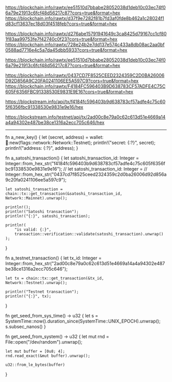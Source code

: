 https://blockchain.info/rawtx/ee51510d7bbabe28052038d1deb10c03ec74f06a79e21913c6fcf48d56217c87?cors=true&format=hex
https://blockchain.info/rawtx/d37f9e7282f81b7fd3af0fde8b462a1c28024f1d83cf13637ec18d03f4518feb?cors=true&format=hex

https://blockchain.info/rawtx/d276abe15791941649c3ca8425d79167cc1cf801f83aa99753fe7f42740c0f23?cors=true&format=hex
https://blockchain.info/rawtx/728e24b2e7dd137e574c433a8db08ac2aa0bf0588ad7716e4c5a7da45dbb5933?cors=true&format=hex


https://blockchain.info/rawtx/ee51510d7bbabe28052038d1deb10c03ec74f06a79e21913c6fcf48d56217c87?cors=true&format=hex

https://blockchain.info/rawtx/0437CD7F8525CEED2324359C2D0BA26006D92D856A9C20FA0241106EE5A597C9?cors=true&format=hex
https://blockchain.info/rawtx/F4184FC596403B9D638783CF57ADFE4C75C605F6356FBC91338530E9831E9E16?cors=true&format=hex

https://blockstream.info/api/tx/f4184fc596403b9d638783cf57adfe4c75c605f6356fbc91338530e9831e9e16/hex

https://blockstream.info/testnet/api/tx/2ad00c8e79a0c62c613d51e4669a14a4a94302e487be38ce1316a2ecc705c646/hex


----


fn a_new_key() {
    let (secret, address) = wallet::key::new(flags::network::Network::Testnet);
    println!("secret: {:?}", secret);
    println!("address: {:?}", address);
}

fn a_satoshi_transaction() {
    let satoshi_transaction_id: Integer =
        Integer::from_hex_str("f4184fc596403b9d638783cf57adfe4c75c605f6356fbc91338530e9831e9e16");
    // let satoshi_transaction_id: Integer =
    //     Integer::from_hex_str("0437cd7f8525ceed2324359c2d0ba26006d92d856a9c20fa0241106ee5a597c9");

    let satoshi_transaction = chain::tx::get_transaction(&satoshi_transaction_id, Network::Mainnet).unwrap();

    println!();
    println!("Satoshi transaction");
    println!("{:}", satoshi_transaction);

    println!(
        "is valid: {:}",
        transaction::verification::validate(satoshi_transaction).unwrap()
    );
}

fn a_testnet_transaction() {
    let tx_id: Integer = Integer::from_hex_str("2ad00c8e79a0c62c613d51e4669a14a4a94302e487be38ce1316a2ecc705c646");

    let tx = chain::tx::get_transaction(&tx_id, Network::Testnet).unwrap();

    println!("Testnet transaction");
    println!("{:}", tx);
}

fn get_seed_from_sys_time() -> u32 {
    let s = SystemTime::now().duration_since(SystemTime::UNIX_EPOCH).unwrap();
    s.subsec_nanos()
}

fn get_seed_from_system() -> u32 {
    let mut rnd = File::open("/dev/random").unwrap();

    let mut buffer = [0u8; 4];
    rnd.read_exact(&mut buffer).unwrap();

    u32::from_le_bytes(buffer)
}
